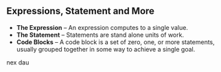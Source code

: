 ## Expressions, Statement and More

- **The Expression** – An expression computes to a single value.
- **The Statement** – Statements are stand alone units of work.
- **Code Blocks** – A code block is a set of zero, one, or more statements, usually grouped together in some way to achieve a single goal.


nex dau
